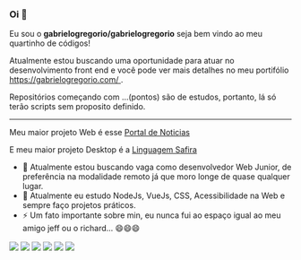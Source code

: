### Oi 👋

Eu sou o **gabrielogregorio/gabrielogregorio** seja bem vindo ao meu quartinho de códigos!

Atualmente estou buscando uma oportunidade para atuar no desenvolvimento front end e você pode ver mais detalhes no meu portifólio [https://gabrielogregorio.com/
](https://gabrielogregorio.com/).

Repositórios começando com ...(pontos) são de estudos, portanto, lá só terão scripts sem proposito definido.

---------

Meu maior projeto Web é esse [Portal de Noticias](https://github.com/gabrielogregorio/Portal-de-noticias)

E meu maior projeto Desktop é a [Linguagem Safira](https://github.com/gabrielogregorio/safira-dev-new)

- 🔭 Atualmente estou buscando vaga como desenvolvedor Web Junior, de preferência na modalidade remoto já que moro longe de quase qualquer lugar.
- 🌱 Atualmente eu estudo NodeJs, VueJs, CSS, Acessibilidade na Web e sempre faço projetos práticos.
- ⚡ Um fato importante sobre min, eu nunca fui ao espaço igual ao meu amigo jeff ou o richard... 😄😄😄


<a href=""><img align="center" src="https://github-readme-stats.vercel.app/api/top-langs/?username=gabrielogregorio&theme=blueberry" /></a>
<a href=""><img align="center" src="https://github-readme-stats.vercel.app/api?username=gabrielogregorio&show_icons=true&theme=blueberry" /></a>
<a href=""><img align="center" src="https://github-readme-stats.vercel.app/api/pin/?username=gabrielogregorio&repo=Youtube-Reload&theme=blueberry" /></a>
<a href=""><img align="center" src="https://github-readme-stats.vercel.app/api/pin/?username=gabrielogregorio&repo=Portal-de-noticias&theme=blueberry" /></a>
<a href=""><img align="center" src="https://github-readme-stats.vercel.app/api/pin/?username=gabrielogregorio&repo=digiteca&theme=blueberry" /></a>
<a href=""><img align="center" src="https://github-readme-stats.vercel.app/api/pin/?username=gabrielogregorio&repo=portifolio-em-vuejs&theme=blueberry" /></a>

